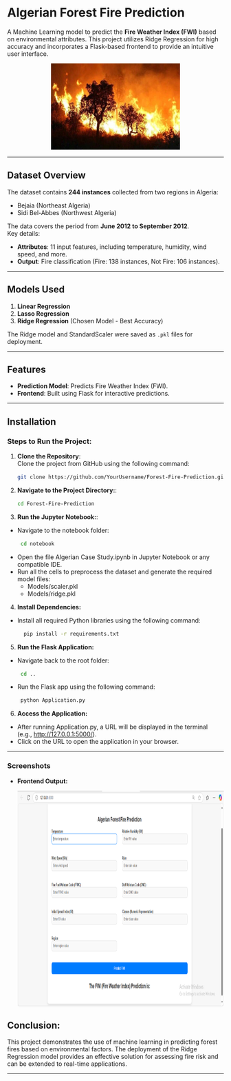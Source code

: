 # Algerian Forest Fire Prediction  

A Machine Learning model to predict the **Fire Weather Index (FWI)** based on environmental attributes. This project utilizes Ridge Regression for high accuracy and incorporates a Flask-based frontend to provide an intuitive user interface.  
<p align="center">
  <img src="https://raw.githubusercontent.com/ShraddhaAlhat/Forest-Fire-Prediction-ML-Model-End-to-End-/main/dataset-cover.jpg" alt="Image Description" width="300" height="200">
</p>


---

## Dataset Overview  

The dataset contains **244 instances** collected from two regions in Algeria:  
- Bejaia (Northeast Algeria)  
- Sidi Bel-Abbes (Northwest Algeria)  

The data covers the period from **June 2012 to September 2012**.  
Key details:  
- **Attributes**: 11 input features, including temperature, humidity, wind speed, and more.  
- **Output**: Fire classification (Fire: 138 instances, Not Fire: 106 instances).  

---

## Models Used  

1. **Linear Regression**  
2. **Lasso Regression**  
3. **Ridge Regression** (Chosen Model - Best Accuracy)  

The Ridge model and StandardScaler were saved as `.pkl` files for deployment.  

---

## Features  

- **Prediction Model**: Predicts Fire Weather Index (FWI).  
- **Frontend**: Built using Flask for interactive predictions.  

---

## Installation  

### Steps to Run the Project:  

1. **Clone the Repository**:  
   Clone the project from GitHub using the following command:  
   ```bash
   git clone https://github.com/YourUsername/Forest-Fire-Prediction.git
2. **Navigate to the Project Directory:**:    
   ```bash
   cd Forest-Fire-Prediction
3. **Run the Jupyter Notebook:**:
  - Navigate to the notebook folder:
    ```bash
     cd notebook
    ```
  - Open the file Algerian Case Study.ipynb in Jupyter Notebook or any compatible IDE.
  - Run all the cells to preprocess the dataset and generate the required model files:
    - Models/scaler.pkl
    - Models/ridge.pkl
4. **Install Dependencies:**
 - Install all required Python libraries using the following command:
   ```bash
     pip install -r requirements.txt
   ```
5. **Run the Flask Application:**
- Navigate back to the root folder:
  ```bash
   cd ..
  ```
- Run the Flask app using the following command:
  ```bash
   python Application.py
  ```
6. **Access the Application:**
 - After running Application.py, a URL will be displayed in the terminal (e.g., http://127.0.0.1:5000/).
 - Click on the URL to open the application in your browser.
---
### Screenshots

- **Frontend Output:**
  <p align="center">
  <img src="https://raw.githubusercontent.com/ShraddhaAlhat/Forest-Fire-Prediction-ML-Model-End-to-End-/main/Screenshot (22).png" alt="Image Description" width="900" height="500">
</p>

## Conclusion:
  This project demonstrates the use of machine learning in predicting forest fires based on environmental factors. The deployment of the Ridge Regression model provides an effective solution for assessing 
  fire risk and can be extended to real-time applications.



---

   
